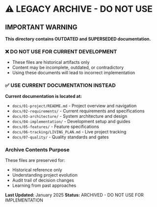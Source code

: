 # ⚠️ LEGACY ARCHIVE - DO NOT USE

## IMPORTANT WARNING

**This directory contains OUTDATED and SUPERSEDED documentation.**

### ❌ DO NOT USE FOR CURRENT DEVELOPMENT

- These files are historical artifacts only
- Content may be incomplete, outdated, or contradictory
- Using these documents will lead to incorrect implementation

### ✅ USE CURRENT DOCUMENTATION INSTEAD

**Current documentation is located at:**

- `docs/01-project/README.md` - Project overview and navigation
- `docs/02-requirements/` - Current requirements and specifications
- `docs/03-architecture/` - System architecture and design
- `docs/04-implementation/` - Development setup and guides
- `docs/05-features/` - Feature specifications
- `docs/06-tracking/LIVING_PLAN.md` - Live project tracking
- `docs/07-quality/` - Quality standards and gates

### Archive Contents Purpose

These files are preserved for:

- Historical reference only
- Understanding project evolution
- Audit trail of decision changes
- Learning from past approaches

**Last Updated:** January 2025
**Status:** ARCHIVED - DO NOT USE FOR IMPLEMENTATION
